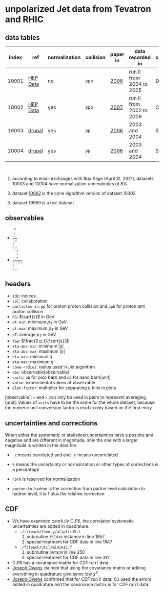 # unpolarized Jet data from Tevatron and RHIC

## data tables

| index | ref                      | normalization | collision | paper in                 | data recorded in         | collaboration    | status |
| ----- | -----                    | -----         | -----     | -----                    | -----                    | -----            | -----  |
| 10001 | [HEP Data][link.10001.d] | no            | `ppb`     | [2008][link.10001.p]     | run II from 2004 to 2005 | D0               | ready  |
| 10002 | [HEP Data][link.10002.d] | yes           | `ppb`     | [2007][link.10002.p]     | run II from 2002 to 2006 | CDF              | ready  |
| 10003 | [drupal][link.10003.d]   | yes           | `pp`      | [2006][link.10003.p]     | 2003 and 2004            | STAR MB          | ready  |
| 10004 | [drupal][link.10004.d]   | yes           | `pp`      | [2006][link.10004.p]     | 2003 and 2004            | STAR HT          | ready  |

<br/>

1. according to email exchanges with Bria Page (April 12, 2021), datasets 10003 and 10004 have normalization unceratinties of 8%

2. dataset [10092][link.10092.d] is the cone algorithm version of dataset 10002

3. dataset 19999 is a test dataset

[link.10001.d]: https://www.hepdata.net/record/ins779574
[link.10002.d]: https://www.hepdata.net/record/ins743342
[link.10003.d]: https://drupal.star.bnl.gov/STAR/files/starpublications/68/data.html
[link.10004.d]: https://drupal.star.bnl.gov/STAR/files/starpublications/68/data.html
[link.10092.d]: https://www.hepdata.net/record/ins790693

[link.10001.p]: http://dx.doi.org/10.1103/PhysRevLett.101.062001 'DOI'
[link.10002.p]: http://dx.doi.org/10.1103/PhysRevD.75.092006 'DOI'
[link.10003.p]: http://dx.doi.org/10.1103/PhysRevLett.97.252001 'DOI'
[link.10004.p]: http://dx.doi.org/10.1103/PhysRevLett.97.252001 'DOI'

## observables

- <math><mfrac><mi>d<sup>2</sup>&sigma;</mi><mi>d p<sub>T</sub> d y</mi></mfrac></i></math>
- <math><mfrac><mi>d<sup>2</sup>&sigma;</mi><mi>2 &pi; d p<sub>T</sub> d y</mi></mfrac></i></math>

## headers

- `idx`: indices
- `col`: collaboration
- `particles-in`: `pp` for proton proton collision and `ppb` for proton anti proton collision
- `RS`: $\sqrt{s}$ in GeV
- `pt-min`: minimum <i>p<sub>T</sub></i> in GeV
- `pt-max`: maximum <i>p<sub>T</sub></i> in GeV
- `pT`: average <i>p<sub>T</sub></i> in GeV
- `tau`: $\frac{2 p_t}{\sqrt{s}}$
- `eta-abs-min`: minimum |<i>&eta;</i>|
- `eta-abs-max`: maximum |<i>&eta;</i>|
- `eta-min`: minimum <i>&eta;</i>
- `eta-max`: maximum <i>&eta;</i>
- `cone-radius`: radius used in Jet algorithm
- `obs`: observable[observable]
- `units`: `pb` for pico barn and `nb` for nano barn[unit]
- `value`: experimental values of observable
- `plot-factor`: multiplier for separating <i>&eta;</i> bins in plots

[observable]: `<` and `>` can only be used in pairs to represent averaging.
[unit]: Values of `units` have to be the same for the whole dataset, because the numeric unit conversion factor is read in only based on the first entry.

## uncertainties and corrections

When either the systematic or statistical uncertainties have a positive and negative and are different in magnitude, only the one with a larger magnitude is written in the data file.

- `_c` means correlated and and `_u` means uncorrelated

- `%` means the uncertainty or normalization or other types of corrections is a percentage

- `norm` is reserved for normalization

- `parton-to-hadron` is the correction from parton level calculation to hadron level, it is 1 plus the relative correction

## CDF
- We have examined carefully CJ15, the correlated systematic uncertainties are added in quadrature.
    - `./fitpack/theory/altpfit15.f`
        1. subroutine `fildat` instance in line 1857
        2. special treatment for CDF data in line 1947
    - `./fitpack/util/minim15.f`
        1. subroutine `DATSCN` in line 250
        2. special treatment for CDF data in line 312
- CJ15 has a covariance matrix for CDF run I data.
- [Joseph Owens](mailto:owens@hep.fsu.edu) claimed that using the covariance matrix or adding everything in quadrature give same low <i>&chi;<sup>2</sup></i>.
- [Joseph Owens](mailto:owens@hep.fsu.edu) confirmed that for CDF run II data, CJ used the errors added in quadrature and the covariance matrix is for CDF run I data.
